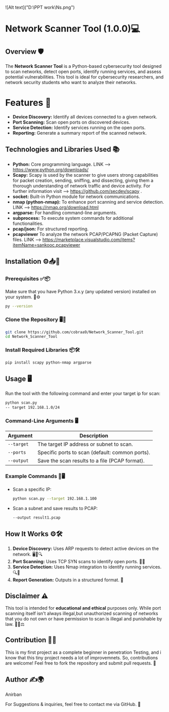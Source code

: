 ![Alt text]("D:\PPT work\Ns.png")
# Network Scanner Tool (1.0.0)💻

## Overview 🛡️

The **Network Scanner Tool** is a Python-based cybersecurity tool designed to scan networks, detect open ports, identify running services, and assess potential vulnerabilities. This tool is ideal for cybersecurity researchers, and network security students who want to analyze their networks. 

# Features 🎯

- **Device Discovery:** Identify all devices connected to a given network.
- **Port Scanning:** Scan open ports on discovered devices.
- **Service Detection:** Identify services running on the open ports.
- **Reporting:** Generate a summary report of the scanned network.

## Technologies and Libraries Used 📚

- **Python:** Core programming language. LINK --> https://www.python.org/downloads/
- **Scapy:** Scapy is used by the scanner to give users strong capabilities for packet creation, sending, sniffing, and dissecting, giving them a thorough understanding of network traffic and device activity. For further information visit --> https://github.com/secdev/scapy .
- **socket:** Built-in Python module for network communications.
- **nmap (python-nmap):** To enhance port scanning and service detection. LINK --> https://nmap.org/download.html
- **argparse:** For handling command-line arguments.
- **subprocess:** To execute system commands for additional functionalities.
- **pcap/json:** For structured reporting.
- **pcapviewer** To analyze the network PCAP/PCAPNG (Packet Capture) files. LINK --> https://marketplace.visualstudio.com/items?itemName=sankooc.pcapviewer

## Installation ⚙️📥📌

### Prerequisites ✅📦

Make sure that you have Python 3.x.y (any updated version) installed on your system. 📂⚙️

```bash
py --version
```

### Clone the Repository 🖥️🔗

```bash
git clone https://github.com/cobraa9/Network_Scanner_Tool.git
cd Network_Scanner_Tool
```

### Install Required Libraries 📦🛠️

```bash
pip install scapy python-nmap argparse
```

## Usage 🖥️

Run the tool with the following command and enter your target ip for scan:

```bash
python scan.py 
-- target 192.168.1.0/24 
```

### Command-Line Arguments 🖥️

| Argument   | Description                                        |
| ---------- | -------------------------------------------------- |
| `--target` | The target IP address or subnet to scan.           |
| `--ports`  | Specific ports to scan (default: common ports).    |
| `--output` | Save the scan results to a file (PCAP format). |

### Example Commands 📡🖥️

- Scan a specific IP:
  ```bash
  python scan.py --target 192.168.1.100
  ```
  
- Scan a subnet and save results to PCAP:
  ```bash
  --output result1.pcap
  ```

## How It Works ⚙️🛠️

1. **Device Discovery:** Uses ARP requests to detect active devices on the network. 🖥️📡🔍
2. **Port Scanning:** Uses TCP SYN scans to identify open ports. 🔌🔎
3. **Service Detection:** Uses Nmap integration to identify running services. 🔍📡 
4. **Report Generation:** Outputs in a structured format. 📂

## Disclaimer ⚠️

This tool is intended for **educational and ethical** purposes only. While port scanning itself isn't always illegal,but unauthorized scanning of networks that you do not own or have permission to scan is illegal and punishable by law. 🚨❌⚖️

## Contribution 🔧🤝
This is my first project as a complete beginner in penetration Testing, and i know that this tiny project needs a lot of improvemnets.
So, contributions are welcome! Feel free to fork the repository and submit pull requests. 📝



## Author ✍️🌍

Anirban

For Suggestions & inquiries, feel free to contact me via GitHub. 📩


